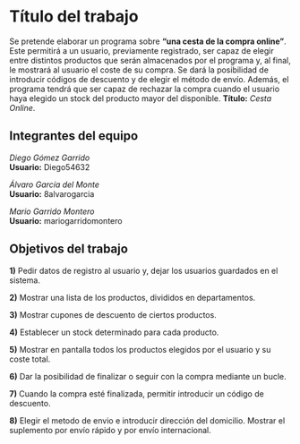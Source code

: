 # Título del trabajo

Se pretende elaborar un programa  sobre **“una cesta de la compra online”**. Este permitirá a un usuario, previamente registrado, ser capaz de elegir entre distintos productos que serán almacenados por el programa y, al final, le mostrará al usuario el coste de su compra. Se dará la posibilidad de introducir códigos de descuento y de elegir el método de envío. Además, el programa tendrá que ser capaz de rechazar la compra cuando el usuario haya elegido un stock del producto mayor del disponible. **Título:** _Cesta Online_. 


## Integrantes del equipo

_Diego Gómez Garrido_        
**Usuario:** Diego54632

_Álvaro García del Monte_    
**Usuario:** 8alvarogarcia

_Mario Garrido Montero_    
**Usuario:** mariogarridomontero

## Objetivos del trabajo

**1)** Pedir datos de registro al usuario y, dejar los usuarios guardados en el sistema.

**2)** Mostrar una lista de los productos, divididos en departamentos.

**3)** Mostrar cupones de descuento de ciertos productos.

**4)** Establecer un stock determinado para cada producto.

**5)** Mostrar en pantalla todos los productos elegidos por el usuario y su coste total.

**6)** Dar la posibilidad de finalizar o seguir con la compra mediante un bucle.

**7)** Cuando la compra esté finalizada, permitir introducir un código de descuento.

**8)** Elegir el metodo de envio e introducir dirección del domicilio. Mostrar el suplemento por envío rápido y por envío internacional.

